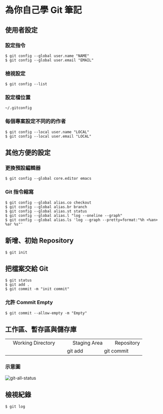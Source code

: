 # 為你自己學 Git 筆記

## 使用者設定
### 設定指令
```
$ git config --global user.name "NAME"
$ git config --global user.email "EMAIL"
```
### 檢視設定
```
$ git config --list
```
### 設定檔位置
```
~/.gitconfig
```
### 每個專案設定不同的的作者
```
$ git config --local user.name "LOCAL"
$ git config --local user.email "LOCAL"
```

## 其他方便的設定
### 更換預設編輯器
```
$ git config --global core.editor emacs
```

### Git 指令縮寫
```
$ git config --global alias.co checkout
$ git config --global alias.br branch
$ git config --global alias.st status
$ git config --global alias.l "log --oneline --graph"
$ git config --global alias.ls 'log --graph --pretty=format:"%h <%an> %ar %s"'
```

## 新增、初始 Repository
```
$ git init
```
## 把檔案交給 Git
```
$ git status
$ git add .
$ git commit -m "init commit"
```

### 允許 Commit Empty
```
$ git commit --allow-empty -m "Empty"
```

## 工作區、暫存區與儲存庫
<table style="text-align: center;">
  <tr>
    <td colspan="2">Working Directory</td>
    <td colspan="2">Staging Area</td>
    <td colspan="2">Repository</td>
  </tr>
   <tr>
    <td></td>
    <td colspan="2">git add</td>
    <td colspan="2">git commit</td>
    <td></td>
  </tr>
</table>

### 示意圖
![git-all-status](images/git-all-status.png)

## 檢視紀錄
```
$ git log
```








